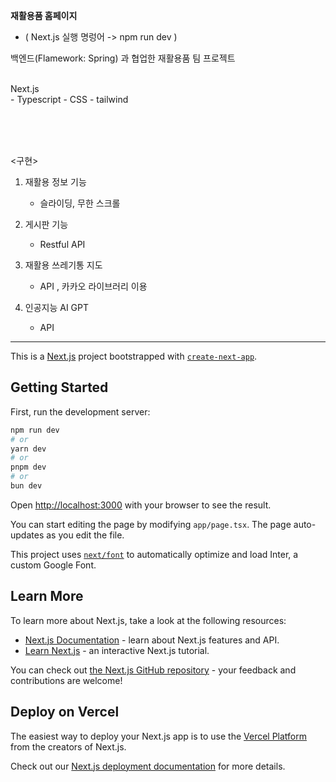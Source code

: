 **재활용품 홈페이지** 
- ( Next.js 실행 명렁어 -> npm run dev )

백엔드(Flamework: Spring) 과 협업한 재활용품 팀 프로젝트

<br/>
<Framework>
Next.js <br/>
- Typescript
- CSS - tailwind

<br/><br/><br/>

<구현>

1) 재활용 정보 기능
   - 슬라이딩, 무한 스크롤

3) 게시판 기능
   - Restful API

4) 재활용 쓰레기통 지도
   - API , 카카오 라이브러리 이용
6) 인공지능 AI GPT
   - API











***

This is a [Next.js](https://nextjs.org/) project bootstrapped with [`create-next-app`](https://github.com/vercel/next.js/tree/canary/packages/create-next-app).

## Getting Started

First, run the development server:

```bash
npm run dev
# or
yarn dev
# or
pnpm dev
# or
bun dev
```

Open [http://localhost:3000](http://localhost:3000) with your browser to see the result.

You can start editing the page by modifying `app/page.tsx`. The page auto-updates as you edit the file.

This project uses [`next/font`](https://nextjs.org/docs/basic-features/font-optimization) to automatically optimize and load Inter, a custom Google Font.

## Learn More

To learn more about Next.js, take a look at the following resources:

- [Next.js Documentation](https://nextjs.org/docs) - learn about Next.js features and API.
- [Learn Next.js](https://nextjs.org/learn) - an interactive Next.js tutorial.

You can check out [the Next.js GitHub repository](https://github.com/vercel/next.js/) - your feedback and contributions are welcome!

## Deploy on Vercel

The easiest way to deploy your Next.js app is to use the [Vercel Platform](https://vercel.com/new?utm_medium=default-template&filter=next.js&utm_source=create-next-app&utm_campaign=create-next-app-readme) from the creators of Next.js.

Check out our [Next.js deployment documentation](https://nextjs.org/docs/deployment) for more details.

